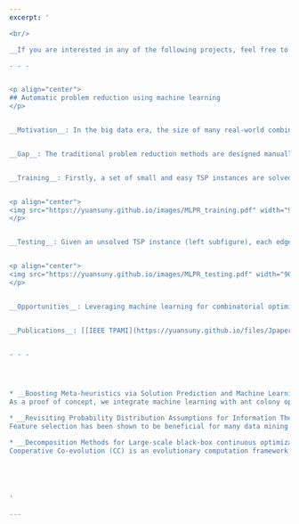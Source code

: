 ```yaml
---
excerpt: '

<br/> 

__If you are interested in any of the following projects, feel free to contract me for a collaboration.__ 

- - - 


<p align="center">
## Automatic problem reduction using machine learning 
</p>  


__Motivation__: In the big data era, the size of many real-world combinatorial optimisation problems has increased significantly over the years, making the problems very hard to solve. This project aims to develop innovative problem reduction methods using machine learning to reduce the size of large-scale combinatorial optimisation problems so that the reduced problems can be solved by existing optimisation algorithms. 


__Gap__: The traditional problem reduction methods are designed manually, relying on the intuition or insights of an expert. In contrast, we will develop innovative machine learning models to automate the process of problem reduction, which alleviates the requirement of domain knowledge. The underlying mechanism of the proposed method is illustrated in the context of Travelling Salesman Problem (TSP) as follows. 


__Training__: Firstly, a set of small and easy TSP instances are solved to optimality, with the optimal routes highlighted in yellow in the corresponding graph (left subfigure). Features (e.g. edge weight) are then extracted to characterise each edge in the graphs, and edges are mapped to the feature space as training examples (middle subfigure). Finally, classification algorithms can be used to learn a decision boundary in the feature space to well separate edges that are part of the optimal routes from those which are not (right subfigure). 


<p align="center">
<img src="https://yuansuny.github.io/images/MLPR_training.pdf" width="900" height="180"> 
</p>


__Testing__: Given an unsolved TSP instance (left subfigure), each edge in the corresponding graph is first mapped to a point in the feature space (middle subfigure). Based on the location of the points with respect to the optimal decision boundary, the edges that are not expected to be part of the optimal route can be predicted and removed from the corresponding graph (right subfigure). 


<p align="center">
<img src="https://yuansuny.github.io/images/MLPR_testing.pdf" width="900" height="180"> 
</p>


__Opportunities__: Leveraging machine learning for combinatorial optimisation is an emerging research area, and developing automatic problem reduction methods for combinatorial optimisation is largely unexplored. We see great potential in this hybrid technique and a lot of opportunities for future work. 


__Publications__: [[IEEE TPAMI](https://yuansuny.github.io/files/Jpaper_MLPR.pdf), [OR Spectrum](https://arxiv.org/pdf/2005.05847.pdf)] <br/>


- - - 




* __Boosting Meta-heuristics via Solution Prediction and Machine Learning__ (To apprear) <br/>
As a proof of concept, we integrate machine learning with ant colony optimization (ACO) to solve a combinatorial optimization problem. Our machine learning model trains on a set of optimally-solved problem instances, and predicts for a test instance which decision variables are more likely to be part of an optimal solution. We explore multiple ways of incorporating this solution prediction into the probabilistic model of ACO to bias its sampling towards using predicted high-quality decision variables more often, when constructing feasible solutions. We empirically show that our machine learning prediction significantly speeds up ACO in finding high-quality solutions, and outperforms other quality measure directly computed from problem characteristics.  Our model is robust in the sense that 1) it is fairly insensitive to the learning algorithm used in training; and 2) it generalizes well to large and real-world problem instances.

* __Revisiting Probability Distribution Assumptions for Information Theoretic Feature Selection__ [[outcome](https://yuansuny.github.io/files/Cpaper_PDA.pdf)] <br/>
Feature selection has been shown to be beneficial for many data mining and machine learning tasks, especially for big data analytics. Mutual Information (MI) is a well-known information-theoretic approach used to evaluate the relevance of feature subsets and class labels. However, estimating high-dimensional MI poses significant challenges. Consequently, a great deal of research has focused on using low-order MI approximations or computing a lower bound on MI called Variational Information (VI). These methods often require certain assumptions made on the probability distributions of features such that these distributions are realistic yet tractable to compute. In this project, we revealed two sets of distribution assumptions underlying many MI and VI based methods: Feature Independence Distribution and Geometric Mean Distribution. We systematically analyzed their strengths and weaknesses and proposed a logical extension called Arithmetic Mean Distribution, which leads to an unbiased and normalised estimation of probability densities. We conducted detailed empirical studies across a suite of 29 real-world classification problems and illustrated improved prediction accuracy of our methods based on the identification of more informative features, thus providing support for our theoretical findings.

* __Decomposition Methods for Large-scale black-box continuous optimization problems__ [[outcome](https://yuansuny.github.io/files/Jpaper_RDG.pdf)] <br/>
Cooperative Co-evolution (CC) is an evolutionary computation framework that can be used to solve high dimensional optimization problems via a ‘divide-and-conquer’ mechanism. However, the main challenge when using this framework lies in problem decomposition. That is, deciding how to allocate decision variables to a particular sub-problem, especially interacting decision variables. Existing decomposition methods are typically computationally expensive, taking $O(n^2)$ function evaluations when decomposing an n-dimensional problem. In this project, we propose a new decomposition method, which we call Recursive Differential Grouping (RDG), by considering the interaction between decision variables based on non-linearity detection. RDG recursively examines the interaction between a selected decision variable and the remaining variables, placing all interacting decision variables into the same sub-problem. We use analytical methods to show that RDG can be used to efficiently decompose an n-dimensional problem using $O(n \log n)$ function evaluations, without explicitly examining all pairwise variable interactions. We evaluated the efficacy of the RDG method using large scale benchmark optimization problems. Numerical simulation experiments showed that RDG greatly improved the efficiency of problem decomposition in terms of time complexity. Significantly, when RDG was embedded in a CC framework, the optimization results were better than results from seven other decomposition methods.





'

---
```

